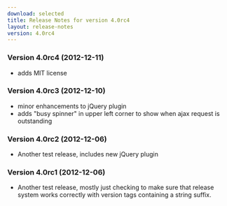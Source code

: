 ```yaml
---
download: selected
title: Release Notes for version 4.0rc4
layout: release-notes
version: 4.0rc4
---
```


### Version 4.0rc4 (2012-12-11)

* adds MIT license

### Version 4.0rc3 (2012-12-10)

* minor enhancements to jQuery plugin
* adds "busy spinner" in upper left corner to show when ajax request is outstanding

### Version 4.0rc2 (2012-12-06)

* Another test release, includes new jQuery plugin

### Version 4.0rc1 (2012-12-06)

* Another test release, mostly just checking to make sure that release system
  works correctly with version tags containing a string suffix.
